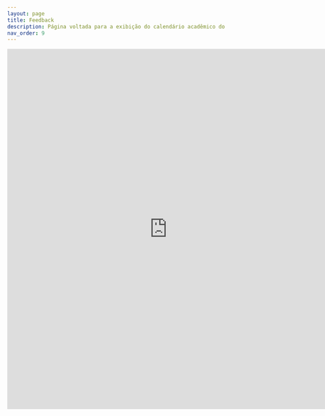 ```yaml
---
layout: page
title: Feedback
description: Página voltada para a exibição do calendário acadêmico do câmpus.
nav_order: 9
---
```


<iframe src="https://docs.google.com/forms/d/e/1FAIpQLSfY8bJp7yakPPFrL3qbHQM8I9_HPHVF_xZYanboFIA_wmuhUg/viewform?embedded=true" width="735px" height="830" frameborder="0" marginheight="0" marginwidth="0">Carregando…</iframe>
